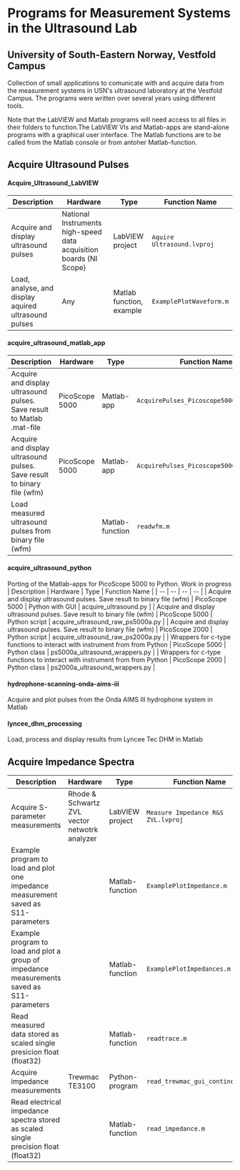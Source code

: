 # Programs for Measurement Systems in the Ultrasound Lab
## University of South-Eastern Norway, Vestfold Campus

Collection of small applications to comunicate with and acquire data from the measurement systems in USN's ultrasound laboratory at the Vestfold Campus.
The programs were written over several years using different tools. 

Note that the LabVIEW and Matlab programs will need access to all files in their folders to function.The LabVIEW VIs and Matlab-apps are stand-alone programs with a graphical user interface.
The Matlab functions are to be called from the Matlab console or from antoher Matlab-function.


## Acquire Ultrasound Pulses

#### Acquire_Ultrasound_LabVIEW
| Description |  Hardware | Type | Function Name | 
| -- | -- | -- | -- | 
| Acquire and display ultrasound pulses | National Instruments high-speed data acquisition boards (NI Scope)  | LabVIEW project | `Aquire Ultrasound.lvproj` |
| Load, analyse, and display aquired ultrasound pulses | Any                                                  | Matlab function, example | `ExamplePlotWaveform.m`|   

#### acquire_ultrasound_matlab_app
| Description |  Hardware | Type | Function Name | 
| -- | -- | -- | -- | 
| Acquire and display ultrasound pulses. Save result to Matlab .mat-file   | PicoScope 5000  | Matlab-app       | `AcquirePulses_Picoscope5000a.mlapp` |
| Acquire and display ultrasound pulses. Save result to binary file (wfm)  | PicoScope 5000  | Matlab-app       | `AcquirePulses_Picoscope5000a_wfm.mlapp` |
| Load measured ultrasound pulses from binary file (wfm)                   |                 | Matlab-function  | `readwfm.m`|

#### acquire_ultrasound_python 
Porting of the Matlab-apps for PicoScope 5000 to Python. Work in progress
| Description |  Hardware | Type | Function Name | 
| -- | -- | -- | -- | 
| Acquire and display ultrasound pulses. Save result to binary file (wfm) | PicoScope 5000 |  Python with GUI  | acquire_ultrasound.py |
| Acquire and display ultrasound pulses. Save result to binary file (wfm) | PicoScope 5000 |  Python script  | acquire_ultrasound_raw_ps5000a.py |
| Acquire and display ultrasound pulses. Save result to binary file (wfm) | PicoScope 2000 |  Python script  | acquire_ultrasound_raw_ps2000a.py |
| Wrappers for c-type functions to interact with instrument from  from Python | PicoScope 5000 |  Python class  | ps5000a_ultrasound_wrappers.py |
| Wrappers for c-type functions to interact with instrument from  from Python | PicoScope 2000 |  Python class  | ps2000a_ultrasound_wrappers.py |

#### hydrophone-scanning-onda-aims-iii
Acquire and plot pulses from the Onda AIMS III hydrophone system in Matlab

#### lyncee_dhm_processing
Load, process and display results from Lyncee Tec DHM in Matlab

## Acquire Impedance Spectra
| Description |  Hardware | Type | Function Name | 
| -- | -- | -- | -- | 
| Acquire S-parameter measurements         | Rhode & Schwartz ZVL vector netwotrk analyzer       | LabVIEW project | `Measure Impedance R&S ZVL.lvproj` |
| Example program to load and plot one impedance measurement saved as S11-parameters         | | Matlab-function | `ExamplePlotImpedance.m` |
| Example program to load and plot a group of impedance measurements saved as S11-parameters | | Matlab-function | `ExamplePlotImpedances.m` |
| Read measured data stored as scaled single presicion float (float32)                | | Matlab-function | `readtrace.m`|
| Acquire impedance measurements         | Trewmac TE3100                                       | Python-program | `read_trewmac_gui_continous.py`
| Read electrical impedance spectra stored as scaled single precision float  (float32) |            | Matlab-function | `read_impedance.m` |
